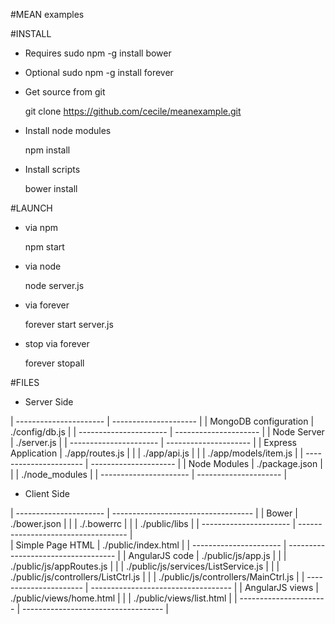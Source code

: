 #MEAN examples

#INSTALL

- Requires
	sudo npm -g install bower
	
- Optional
	sudo npm -g install forever
	
- Get source from git
	
	git clone https://github.com/cecile/meanexample.git

- Install node modules

	npm install
	
- Install scripts

	bower install
	
#LAUNCH

- via npm

	npm start

- via node
		
	node server.js
	
- via forever

    forever start server.js
    
- stop via forever

	forever stopall
	
#FILES

- Server Side

| ---------------------- | --------------------- |
| MongoDB configuration  | ./config/db.js        | 
| ---------------------- | --------------------- |
| Node Server            | ./server.js           |
| ---------------------- | --------------------- |
| Express Application    | ./app/routes.js       |
|                        | ./app/api.js          |
|                        | ./app/models/item.js  |
| ---------------------- | --------------------- |
| Node Modules           | ./package.json        |
|                        | ./node_modules        |
| ---------------------- | --------------------- |

- Client Side

| ---------------------- | ----------------------------------- |
| Bower                  | ./bower.json                        |
|                        | ./.bowerrc                          |
|                        | ./public/libs                       |
| ---------------------- | ----------------------------------- |	
| Simple Page HTML       | ./public/index.html                 |
| ---------------------- | ----------------------------------- |
| AngularJS code         | ./public/js/app.js                  |
|	                     | ./public/js/appRoutes.js            |
|	                     | ./public/js/services/ListService.js |
|	                     | ./public/js/controllers/ListCtrl.js |
|	                     | ./public/js/controllers/MainCtrl.js |
| ---------------------- | ----------------------------------- |
| AngularJS views        | ./public/views/home.html            |
|	                     | ./public/views/list.html            |
| ---------------------- | ----------------------------------- |
